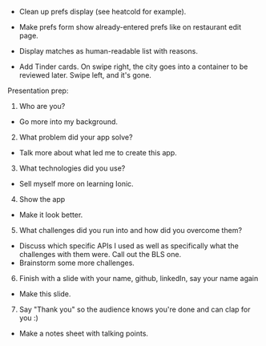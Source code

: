 - Clean up prefs display (see heatcold for example).
- Make prefs form show already-entered prefs like on restaurant edit page.

- Display matches as human-readable list with reasons.
- Add Tinder cards. On swipe right, the city goes into a container to be reviewed later. Swipe left, and it's gone.

Presentation prep:
1. Who are you?
  - Go more into my background.
2. What problem did your app solve?
  - Talk more about what led me to create this app.
3. What technologies did you use?
  - Sell myself more on learning Ionic.
4. Show the app
  - Make it look better.
5. What challenges did you run into and how did you overcome them?
  - Discuss which specific APIs I used as well as specifically what the challenges with them were. Call out the BLS one.
  - Brainstorm some more challenges.
6. Finish with a slide with your name, github, linkedIn, say your name again
  - Make this slide.
7. Say "Thank you" so the audience knows you're done and can clap for you :)
  - Make a notes sheet with talking points.
